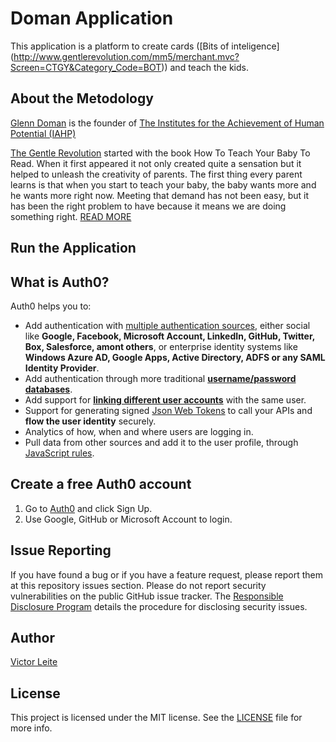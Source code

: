 # Doman Application

This application is a platform to create cards ([Bits of inteligence] (http://www.gentlerevolution.com/mm5/merchant.mvc?Screen=CTGY&Category_Code=BOT)) and teach the kids.

## About the Metodology

[Glenn Doman](http://www.iahp.org/about-us/about-glenn-doman) is the founder of [The Institutes for the Achievement of Human Potential (IAHP)](http://www.iahp.org)

[The Gentle Revolution](http://www.gentlerevolution.com/mm5/merchant.mvc?Screen=SFNT&Store_Code=G) started with the book How To Teach Your Baby To Read. When it first appeared it not only created quite a sensation but it helped to unleash the creativity of parents. The first thing every parent learns is that when you start to teach your baby, the baby wants more and he wants more right now. Meeting that demand has not been easy, but it has been the right problem to have because it means we are doing something right. [READ MORE](http://www.gentlerevolution.com/mm5/merchant.mvc?Screen=ABOUT&Store_Code=G)





## Run the Application



## What is Auth0?

Auth0 helps you to:

* Add authentication with [multiple authentication sources](https://docs.auth0.com/identityproviders), either social like **Google, Facebook, Microsoft Account, LinkedIn, GitHub, Twitter, Box, Salesforce, amont others**, or enterprise identity systems like **Windows Azure AD, Google Apps, Active Directory, ADFS or any SAML Identity Provider**.
* Add authentication through more traditional **[username/password databases](https://docs.auth0.com/mysql-connection-tutorial)**.
* Add support for **[linking different user accounts](https://docs.auth0.com/link-accounts)** with the same user.
* Support for generating signed [Json Web Tokens](https://docs.auth0.com/jwt) to call your APIs and **flow the user identity** securely.
* Analytics of how, when and where users are logging in.
* Pull data from other sources and add it to the user profile, through [JavaScript rules](https://docs.auth0.com/rules).

## Create a free Auth0 account

1. Go to [Auth0](https://auth0.com/signup) and click Sign Up.
2. Use Google, GitHub or Microsoft Account to login.

## Issue Reporting

If you have found a bug or if you have a feature request, please report them at this repository issues section. Please do not report security vulnerabilities on the public GitHub issue tracker. The [Responsible Disclosure Program](https://auth0.com/whitehat) details the procedure for disclosing security issues.

## Author

[Victor Leite](https://www.linkedin.com/in/victor-leite-software-engineer/)

## License

This project is licensed under the MIT license. See the [LICENSE](LICENSE.txt) file for more info.

